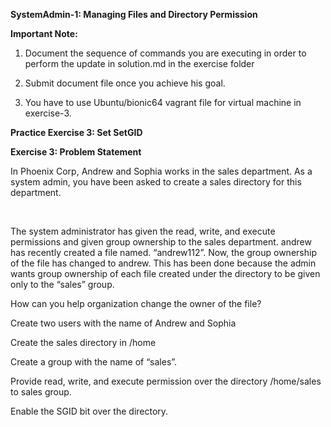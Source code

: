 **SystemAdmin-1: Managing Files and Directory Permission**

**Important Note:**

1) Document the sequence of commands you are executing in order to perform the update in solution.md in the exercise folder​

2) Submit document file once you achieve his goal.​

3) You have to use Ubuntu/bionic64 vagrant file for virtual machine in exercise-3.
​

**Practice Exercise 3: Set SetGID**​
​

**Exercise 3: Problem Statement**

In Phoenix Corp, Andrew and Sophia works in the sales department.  As a system admin, you have been asked to create a sales directory for this department. ​

​

The system administrator has given the read, write, and execute permissions and given group ownership to the sales department. andrew has recently created a file named. “andrew112”. Now, the group ownership of the file has changed to andrew. This has been done because the admin wants group ownership of each file created under the directory to be given only to the “sales” group. ​


How can you help organization change the owner of ​the file?​

Create two users with the name of Andrew and Sophia​

Create the sales directory in /home​

Create a group with the name of “sales”.​

Provide read, write, and execute permission over the directory /home/sales to sales group.​

Enable the SGID bit over the directory.​

​

